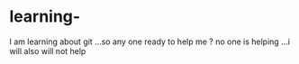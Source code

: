 # learning-
I am learning about git ...so any one ready to help me ?
no one is helping ...i will also will not help
